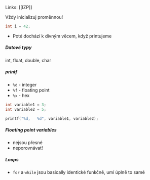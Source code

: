 Links: [[IZP]]

Vždy inicializuj proměnnou!
```c
int i = 42;
```
- Poté dochází k divným věcem, když printujeme

##### Datové typy
int, float, double, char

##### printf
- `%d` - integer
- `%f` - floating point
- `%x` - hex
```c
int variable1 = 3;
int variable2 = 5;

printf("%d,   %d", variable1, variable2);
```

##### Floating point variables
- nejsou přesné
- neporovnávat!


##### Loops
- `for` a `while` jsou basically identické funkčně, umí úplně to samé